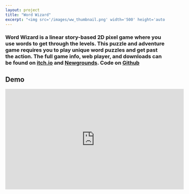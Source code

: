 ```yaml
---
layout: project
title: "Word Wizard"
excerpt: "<img src='/images/ww_thumbnail.png' width='500' height='auto'>"
---
```

### Word Wizard is a linear story-based 2D pixel game where you use words to get through the levels. This puzzle and adventure game requires you to play unique word puzzles and get past the action. The full game info, web player, and downloads can be found on [itch.io](https://sidvenkatayogi.itch.io/word-wizard) and [Newgrounds](https://www.newgrounds.com/portal/view/899710). Code on [Github](https://github.com/sidvenkatayogi/Word-Wizard-NLC)

## Demo
<iframe width="560" height="315" src="https://www.youtube.com/embed/bWH3mcLmwJU?si=r3d3pXjIF69P0Ru6" title="YouTube video player" frameborder="0" allow="accelerometer; autoplay; clipboard-write; encrypted-media; gyroscope; picture-in-picture; web-share" referrerpolicy="strict-origin-when-cross-origin" allowfullscreen></iframe>